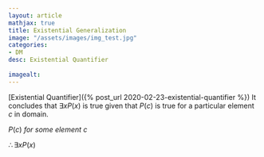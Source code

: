 ```yaml
---
layout: article
mathjax: true
title: Existential Generalization
image: "/assets/images/img_test.jpg"
categories:
- DM
desc: Existential Quantifier
 
imagealt: 
---
```


[Existential Quantifier]({% post_url 2020-02-23-existential-quantifier %})
It concludes that $\exists xP(x)$ is true given that $P(c)$ is true for a particular element $c$ in domain.


































































































































































































































































































































































$P(c)\ for\ some\ element\ c$

































































































































































































































































































































































$\therefore \exists xP(x)$

































































































































































































































































































































































